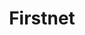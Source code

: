 ---
# This topic lives at
# https://digital.gov/topics/firstnet

# Topic Title
title: "Firstnet"

# description — keep it short and clear
summary: ""

# Weight
weight: 1

# For more information on managing topics,
# see https://github.com/GSA/digitalgov.gov/wiki/topics
---